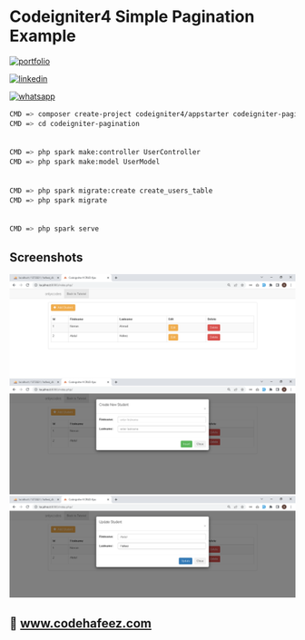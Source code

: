 # Codeigniter4 Simple Pagination Example

[![portfolio](https://img.shields.io/badge/my_portfolio-000?style=for-the-badge&logo=ko-fi&logoColor=white)](https://www.codehafeez.com/)

[![linkedin](https://img.shields.io/badge/linkedin-0A66C2?style=for-the-badge&logo=linkedin&logoColor=white)](https://www.linkedin.com/in/codehafeez/)

[![whatsapp](https://img.shields.io/badge/whatsapp-GREEN?style=for-the-badge&logo=whatsapp&logoColor=white)](https://api.whatsapp.com/send?phone=923123349398)



```bash
CMD => composer create-project codeigniter4/appstarter codeigniter-pagination
CMD => cd codeigniter-pagination


CMD => php spark make:controller UserController
CMD => php spark make:model UserModel


CMD => php spark migrate:create create_users_table
CMD => php spark migrate


CMD => php spark serve
```    

## Screenshots
![](https://raw.githubusercontent.com/codehafeez/codeIgniter4-crud-ajax/main/Screenshots/Output-01.png)
![](https://raw.githubusercontent.com/codehafeez/codeIgniter4-crud-ajax/main/Screenshots/Output-02.png)
![](https://raw.githubusercontent.com/codehafeez/codeIgniter4-crud-ajax/main/Screenshots/Output-03.png)


## 🔗 www.codehafeez.com
